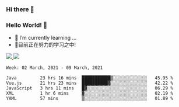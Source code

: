 ### Hi there 👋
### Hello World! 🙌

- 🌱 I’m currently learning ...
- 📖目前正在努力的学习之中!

<a href="https://github.com/anuraghazra/github-readme-stats">
  <img src="https://github-readme-stats.vercel.app/api?username=keyboardWithDream&show_icons=true&repo=github-readme-stats" />
</a>
<a href="https://github.com/anuraghazra/convoychat">
  <img src="https://github-readme-stats.vercel.app/api/top-langs/?username=keyboardWithDream&layout=compact&repo=convoychat" />
</a>



<!--START_SECTION:waka-->
```text
Week: 02 March, 2021 - 09 March, 2021

Java         23 hrs 16 mins  ███████████▒░░░░░░░░░░░░░   45.95 % 
Vue.js       21 hrs 23 mins  ██████████▓░░░░░░░░░░░░░░   42.22 % 
JavaScript   3 hrs 11 mins   █▓░░░░░░░░░░░░░░░░░░░░░░░   06.29 % 
XML          1 hr 6 mins     ▓░░░░░░░░░░░░░░░░░░░░░░░░   02.19 % 
YAML         57 mins         ▒░░░░░░░░░░░░░░░░░░░░░░░░   01.89 % 
```
<!--END_SECTION:waka-->
